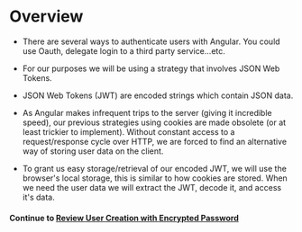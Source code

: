 # Overview
* There are several ways to authenticate users with Angular. You could use Oauth, delegate login to a third party service...etc.
  
* For our purposes we will be using a strategy that involves JSON Web Tokens.
  
* JSON Web Tokens (JWT) are encoded strings which contain JSON data. 
  
* As Angular makes infrequent trips to the server (giving it incredible speed), our previous strategies using cookies are made obsolete (or at least trickier to implement). Without constant access to a request/response cycle over HTTP, we are forced to find an alternative way of storing user data on the client.
  
* To grant us easy storage/retrieval of our encoded JWT, we will use the browser's local storage, this is similar to how cookies are stored. When we need the user data we will extract the JWT, decode it, and access it's data.
  
#### Continue to [Review User Creation with Encrypted Password](2_api_user_ctrl.md)
